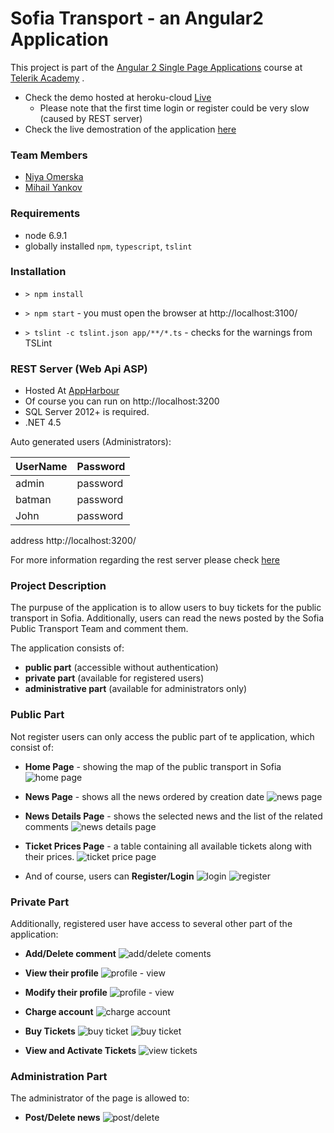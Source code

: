 # **Sofia Transport - an Angular2 Application**

This project is part of the [Angular 2 Single Page Applications](https://telerikacademy.com/Courses/Courses/Details/391) course at [Telerik Academy](https://telerikacademy.com/) .

 - Check the demo hosted at heroku-cloud [Live](http://ticketing-system-ng2.herokuapp.com/)
	 - Please note that the first time login or register could be very slow (caused by REST server)
 - Check the live demostration of the application [here](https://www.youtube.com/watch?v=jplqfLO8BBg&feature=youtu.be)



### Team Members
- [Niya Omerska](https://github.com/medeaohm) 
- [Mihail Yankov](https://github.com/M-Yankov)

### Requirements
- node 6.9.1
- globally installed `npm`, `typescript`, `tslint`

### Installation 
- `> npm install`
- `> npm start` - you must open the browser at http://localhost:3100/

- `> tslint -c tslint.json app/**/*.ts` - checks for the warnings from TSLint

### REST Server (Web Api ASP)

- Hosted At [AppHarbour](http://ticket-system-rest.apphb.com)
- Of course you can run on http://localhost:3200
- SQL Server 2012+ is required.
- .NET 4.5

Auto generated users (Administrators):

UserName | Password 
--- | ---
admin | password
batman | password
John | password

address http://localhost:3200/

For more information regarding the rest server please check  [here](https://github.com/NoFearForBeer/Angular2-Team-Project/blob/master/REST%20Server.md) 

### Project Description
The purpuse of the application is to allow users to buy tickets for the public transport in Sofia. Additionally, users can read the news posted by the Sofia Public Transport Team and comment them.

The application consists of:

- **public part** (accessible without authentication)
- **private part** (available for registered users)
- **administrative part** (available for administrators only)
    
### Public Part
Not register users can only access the public part of te application, which consist of:

- **Home Page**  - showing the map of the public transport in Sofia
    ![home page](https://github.com/NoFearForBeer/Angular2-Team-Project/blob/master/images/home.JPG?raw=true)

- **News Page** - shows all the news ordered by creation date 
    ![news page](https://github.com/NoFearForBeer/Angular2-Team-Project/blob/master/images/news-not-logged.JPG?raw=true)
    
- **News Details Page** - shows the selected news and the list of the related comments
![news details page](https://github.com/NoFearForBeer/Angular2-Team-Project/blob/master/images/news-details-not-logged.JPG?raw=true)

- **Ticket Prices Page** - a table containing all available tickets along with their prices. 
![ticket price page](https://github.com/NoFearForBeer/Angular2-Team-Project/blob/master/images/prices.JPG?raw=true)

- And of course, users can **Register/Login**
    ![login](https://github.com/NoFearForBeer/Angular2-Team-Project/blob/master/images/login.JPG?raw=true)
    ![register](https://github.com/NoFearForBeer/Angular2-Team-Project/blob/master/images/login.JPG?raw=true)

### Private Part
Additionally, registered user have access to several other part of the application:

- **Add/Delete comment** 
    ![add/delete coments](https://github.com/NoFearForBeer/Angular2-Team-Project/blob/master/images/comments.JPG?raw=true)

- **View their profile** 
	![profile - view](https://github.com/NoFearForBeer/Angular2-Team-Project/blob/master/images/user-profile.JPG?raw=true)
	
- **Modify their profile** 
	![profile - view](https://github.com/NoFearForBeer/Angular2-Team-Project/blob/master/images/user-profile-edit.JPG?raw=true)
	
- **Charge account** 
	![charge account ](https://github.com/NoFearForBeer/Angular2-Team-Project/blob/master/images/charge-account.JPG?raw=true)
	
- **Buy Tickets** 
	![buy ticket](https://github.com/NoFearForBeer/Angular2-Team-Project/blob/master/images/buy-ticket1.JPG?raw=true) 
	![buy ticket](https://github.com/NoFearForBeer/Angular2-Team-Project/blob/master/images/buy-ticket2.JPG?raw=true) 

- **View and Activate Tickets** 
	![view tickets](https://github.com/NoFearForBeer/Angular2-Team-Project/blob/master/images/tickets.JPG?raw=true)   

### Administration Part
The administrator of the page is allowed to:

- **Post/Delete news**
	![post/delete](https://github.com/NoFearForBeer/Angular2-Team-Project/blob/master/images/news-admin.JPG?raw=true)   